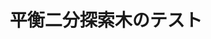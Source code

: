 ---
title: 平衡二分探索木のテスト
display: no-index
documentation_of:
  - ./BinarySearchTreeTestsBase.cs
  - ./ImmutableBinarySearchTreeTestsBase.cs
  - ./ImmutableLazyBinarySearchTreeTestsBase.cs
  - ./LazyBinarySearchTreeTestsBase.cs
---